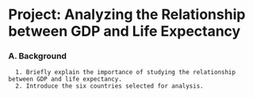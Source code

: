# Project: Analyzing the Relationship between GDP and Life Expectancy

### A. Background
      1. Briefly explain the importance of studying the relationship between GDP and life expectancy.
      2. Introduce the six countries selected for analysis.
